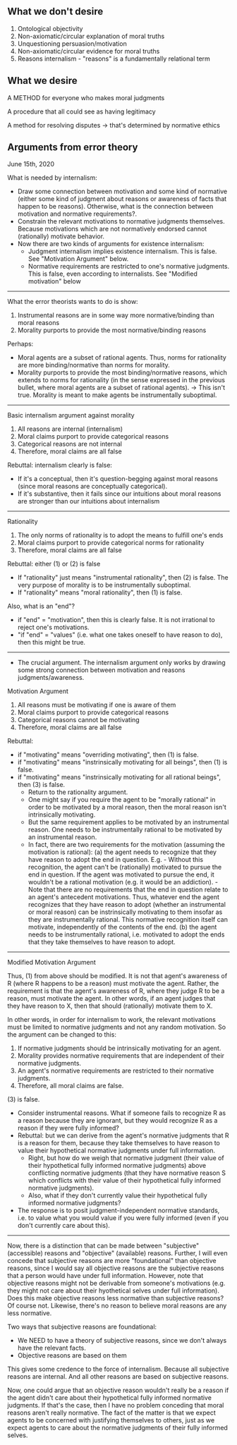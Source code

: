 

## What we don't desire

1. Ontological objectivity
2. Non-axiomatic/circular explanation of moral truths
3. Unquestioning persuasion/motivation
4. Non-axiomatic/circular evidence for moral truths
5. Reasons internalism - "reasons" is a fundamentally relational term

## What we desire

A METHOD for everyone who makes moral judgments

A procedure that all could see as having legitimacy

A method for resolving disputes -> that's determined by normative ethics


## Arguments from error theory

June 15th, 2020

What is needed by internalism:
- Draw some connection between motivation and some kind of normative (either some kind of judgment about reasons or awareness of facts that happen to be reasons). Otherwise, what is the connection between motivation and normative requirements?.
- Constrain the relevant motivations to normative judgments themselves. Because motivations which are not normatively endorsed cannot (rationally) motivate behavior.
- Now there are two kinds of arguments for existence internalism:
	- Judgment internalism implies existence internalism. This is false. See "Motivation Argument" below. 
	- Normative requirements are restricted to one's normative judgments. This is false, even according to internalists. See "Modified motivation" below

---

What the error theorists wants to do is show:
1. Instrumental reasons are in some way more normative/binding than moral reasons
2. Morality purports to provide the most normative/binding reasons

Perhaps:
- Moral agents are a subset of rational agents. Thus, norms for rationality are more binding/normative than norms for morality.
- Morality purports to provide the most binding/normative reasons, which extends to norms for rationality (in the sense expressed in the previous bullet, where moral agents are a subset of rational agents). 
	-> This isn't true. Morality is meant to make agents be instrumentally suboptimal.

---

Basic internalism argument against morality

1. All reasons are internal (internalism)
2. Moral claims purport to provide categorical reasons
3. Categorical reasons are not internal
4. Therefore, moral claims are all false

Rebuttal: internalism clearly is false:
- If it's a conceptual, then it's question-begging against moral reasons (since moral reasons are conceptually categorical).
- If it's substantive, then it fails since our intuitions about moral reasons are stronger than our intuitions about internalism

---

Rationality

1. The only norms of rationality is to adopt the means to fulfill one's ends
2. Moral claims purport to provide categorical norms for rationality
3. Therefore, moral claims are all false

Rebuttal: either (1) or (2) is false
- If "rationality" just means "instrumental rationality", then (2) is false. The very purpose of morality is to be instrumentally suboptimal.
- If "rationality" means "moral rationality", then (1) is false.

Also, what is an "end"?
- if "end" = "motivation", then this is clearly false. It is not irrational to reject one's motivations.
- "if "end" = "values" (i.e. what one takes oneself to have reason to do), then this might be true.

---

* The crucial argument. The internalism argument only works by drawing some strong connection between motivation and reasons judgments/awareness.

Motivation Argument

1. All reasons must be motivating if one is aware of them
2. Moral claims purport to provide categorical reasons
3. Categorical reasons cannot be motivating
4. Therefore, moral claims are all false

Rebuttal:
- if "motivating" means "overriding motivating", then (1) is false.
- if "motivating" means "instrinsically motivating for all beings", then (1) is false.
- if "motivating" means "instrinsically motivating for all rational beings", then (3) is false. 
	- Return to the rationality argument.
	- One might say if you require the agent to be "morally rational" in order to be motivated by a moral reason, then the moral reason isn't intrinsically motivating.
	- But the same requirement applies to be motivated by an instrumental reason. One needs to be instrumentally rational to be motivated by an instrumental reason.
	- In fact, there are two requirements for the motivation (assuming the motivation is rational):
		(a) the agent needs to recognize that they have reason to adopt the end in question. E.g.
			- Without this recognition, the agent can't be (rationally) motivated to pursue the end in question. If the agent was motivated to pursue the end, it wouldn't be a rational motivation (e.g. it would be an addiction).
			- Note that there are no requirements that the end in question relate to an agent's antecedent motivations. Thus, whatever end the agent recognizes that they have reason to adopt (whether an instrumental or moral reason) can be instrinsically motivating to them insofar as they are instrumentally rational. This normative recognition itself can motivate, independently of the contents of the end.
		(b) the agent needs to be instrumentally rational, i.e. motivated to adopt the ends that they take themselves to have reason to adopt.

---

Modified Motivation Argument

Thus, (1) from above should be modified. It is not that agent's awareness of R (where R happens to be a reason) must motivate the agent. Rather, the requirement is that the agent's awareness of R, where they judge R to be a reason, must motivate the agent. In other words, if an agent judges that they have reason to X, then that should (rationally) motivate them to X. 

In other words, in order for internalism to work, the relevant motivations must be limited to normative judgments and not any random motivation. So the argument can be changed to this:

1. If normative judgments should be intrinsically motivating for an agent.
2. Morality provides normative requirements that are independent of their normative judgments.
3. An agent's normative requirements are restricted to their normative judgments.
4. Therefore, all moral claims are false.

(3) is false.
- Consider instrumental reasons. What if someone fails to recognize R as a reason because they are ignorant, but they would recognize R as a reason if they were fully informed?
- Rebuttal: but we can derive from the agent's normative judgments that R is a reason for them, because they take themselves to have reason to value their hypothetical normative judgments under full information.
	- Right, but how do we weigh that normative judgment (their value of their hypothetical fully informed normative judgments) above conflicting normative judgments (that they have normative reason S which conflicts with their value of their hypothetical fully informed normative judgments).
	- Also, what if they don't currently value their hypothetical fully informed normative judgments?
- The response is to posit judgment-independent normative standards, i.e. to value what you would value if you were fully informed (even if you don't currently care about this).

---

Now, there is a distinction that can be made between "subjective" (accessible) reasons and "objective" (available) reasons. Further, I will even concede that subjective reasons are more "foundational" than objective reasons, since I would say all objective reasons are the subjective reasons that a person would have under full information. However, note that objective reasons might not be derivable from someone's motivations (e.g. they might not care about their hyothetical selves under full information). Does this make objective reasons less normative than subjective reasons? Of course not. Likewise, there's no reason to believe moral reasons are any less normative.

Two ways that subjective reasons are foundational:
- We NEED to have a theory of subjective reasons, since we don't always have the relevant facts.
- Objective reasons are based on them

This gives some credence to the force of internalism. Because all subjective reasons are internal. And all other reasons are based on subjective reasons.

Now, one could argue that an objective reason wouldn't really be a reason if the agent didn't care about their hypothetical fully informed normative judgments. If that's the case, then I have no problem conceding that moral reasons aren't really normative. The fact of the matter is that we expect agents to be concerned with justifying themselves to others, just as we expect agents to care about the normative judgments of their fully informed selves.
